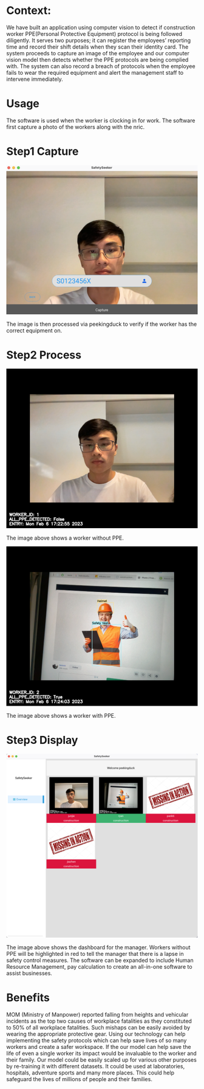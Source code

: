 # **Context**:
We have built an application using computer vision to detect if construction worker PPE(Personal Protective Equipment) protocol is being followed diligently. It serves two purposes; it can register the employees’ reporting time and record their shift details when they scan their identity card. The system proceeds to capture an image of the employee and our computer vision model then detects whether the PPE protocols are being complied with. The system can also record a breach of protocols when the employee fails to wear the required equipment and alert the management staff to intervene immediately.

# **Usage**
The software is used when the worker is clocking in for work. The software first capture a photo of the workers along with the nric.

# **Step1 Capture**
![Alt text](assets/imgs/user_camera.png?raw=true "Photo capture page")

The image is then processed via peekingduck to verify if the worker has the correct equipment on.

# **Step2 Process**
![Alt text](.tmp/20230206/S0123456X.png?raw=true "Photo of worker without ppe")

The image above shows a worker without PPE.

![Alt text](.tmp/20230206/S1234567X.png?raw=true "Photo of worker with ppe")

The image above shows a worker with PPE.

# **Step3 Display**
![Alt text](assets/imgs/demo1.png?raw=true "Dashboard for the manager")

The image above shows the dashboard for the manager. Workers without PPE will be highlighted in red to tell the manager that there is a lapse in safety control measures.
The software can be expanded to include Human Resource Management, pay calculation to create an all-in-one software to assist businesses.


# **Benefits**
MOM (Ministry of Manpower) reported falling from heights and vehicular incidents as the top two causes of workplace fatalities as they constituted to 50% of all workplace fatalities. Such mishaps can be easily avoided by wearing the appropriate protective gear. Using our technology can help implementing the safety protocols which can help save lives of so many workers and create a safer workspace. If the our model can help save the life of even a single worker its impact would be invaluable to the worker and their family. Our model could be easily scaled up for various other purposes by re-training it with different datasets. It could be used at laboratories, hospitals, adventure sports and many more places. This could help safeguard the lives of millions of people and their families.

